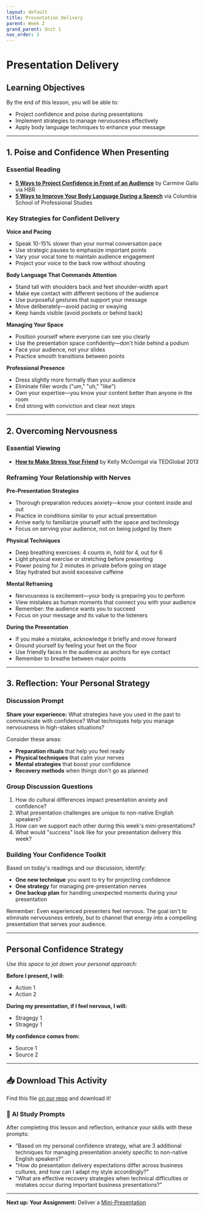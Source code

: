 ```yaml
---
layout: default
title: Presentation Delivery
parent: Week 2
grand_parent: Unit 1
nav_order: 3
---
```


# Presentation Delivery

## Learning Objectives
By the end of this lesson, you will be able to:
- Project confidence and poise during presentations
- Implement strategies to manage nervousness effectively
- Apply body language techniques to enhance your message

---

## 1. Poise and Confidence When Presenting

### Essential Reading
- **[5 Ways to Project Confidence in Front of an Audience](https://hbr.org/2018/05/5-ways-to-project-confidence-in-front-of-an-audience)** by Carmine Gallo via HBR
- **[5 Ways to Improve Your Body Language During a Speech](https://sps.columbia.edu/news/five-ways-improve-your-body-language-during-speech)** via Columbia School of Professional Studies

### Key Strategies for Confident Delivery

**Voice and Pacing**
- Speak 10-15% slower than your normal conversation pace
- Use strategic pauses to emphasize important points
- Vary your vocal tone to maintain audience engagement
- Project your voice to the back row without shouting

**Body Language That Commands Attention**
- Stand tall with shoulders back and feet shoulder-width apart
- Make eye contact with different sections of the audience
- Use purposeful gestures that support your message
- Move deliberately—avoid pacing or swaying
- Keep hands visible (avoid pockets or behind back)

**Managing Your Space**
- Position yourself where everyone can see you clearly
- Use the presentation space confidently—don't hide behind a podium
- Face your audience, not your slides
- Practice smooth transitions between points

**Professional Presence**
- Dress slightly more formally than your audience
- Eliminate filler words ("um," "uh," "like")
- Own your expertise—you know your content better than anyone in the room
- End strong with conviction and clear next steps

---

## 2. Overcoming Nervousness

### Essential Viewing
- **[How to Make Stress Your Friend](https://www.ted.com/talks/kelly_mcgonigal_how_to_make_stress_your_friend)** by Kelly McGonigal via TEDGlobal 2013

### Reframing Your Relationship with Nerves

**Pre-Presentation Strategies**
- Thorough preparation reduces anxiety—know your content inside and out
- Practice in conditions similar to your actual presentation
- Arrive early to familiarize yourself with the space and technology
- Focus on serving your audience, not on being judged by them

**Physical Techniques**
- Deep breathing exercises: 4 counts in, hold for 4, out for 6
- Light physical exercise or stretching before presenting
- Power posing for 2 minutes in private before going on stage
- Stay hydrated but avoid excessive caffeine

**Mental Reframing**
- Nervousness is excitement—your body is preparing you to perform
- View mistakes as human moments that connect you with your audience
- Remember: the audience wants you to succeed
- Focus on your message and its value to the listeners

**During the Presentation**
- If you make a mistake, acknowledge it briefly and move forward
- Ground yourself by feeling your feet on the floor
- Use friendly faces in the audience as anchors for eye contact
- Remember to breathe between major points

---

## 3. Reflection: Your Personal Strategy

### Discussion Prompt

**Share your experience:** What strategies have you used in the past to communicate with confidence? What techniques help you manage nervousness in high-stakes situations?

Consider these areas:
- **Preparation rituals** that help you feel ready
- **Physical techniques** that calm your nerves
- **Mental strategies** that boost your confidence
- **Recovery methods** when things don't go as planned

### Group Discussion Questions

1. How do cultural differences impact presentation anxiety and confidence?
2. What presentation challenges are unique to non-native English speakers?
3. How can we support each other during this week's mini-presentations?
4. What would "success" look like for your presentation delivery this week?

### Building Your Confidence Toolkit

Based on today's readings and our discussion, identify:
- **One new technique** you want to try for projecting confidence
- **One strategy** for managing pre-presentation nerves
- **One backup plan** for handling unexpected moments during your presentation

Remember: Even experienced presenters feel nervous. The goal isn't to eliminate nervousness entirely, but to channel that energy into a compelling presentation that serves your audience.

---

## Personal Confidence Strategy

*Use this space to jot down your personal approach:*

**Before I present, I will:**
- Action 1
- Action 2

**During my presentation, if I feel nervous, I will:**
- Stragegy 1
- Stragegy 1

**My confidence comes from:**
- Source 1
- Source 2

---

## 📥 Download This Activity

Find this file [on our repo](https://github.com/alainamb/uic_tr35-business-english-II/blob/main/unit1/week2/presentation-delivery.md) and download it!

### 🤖 AI Study Prompts
After completing this lesson and reflection, enhance your skills with these prompts:
- "Based on my personal confidence strategy, what are 3 additional techniques for managing presentation anxiety specific to non-native English speakers?"
- "How do presentation delivery expectations differ across business cultures, and how can I adapt my style accordingly?"
- "What are effective recovery strategies when technical difficulties or mistakes occur during important business presentations?"

---

**Next up: Your Assignment:** Deliver a [Mini-Presentation](assignment-mini-presentation.md)
